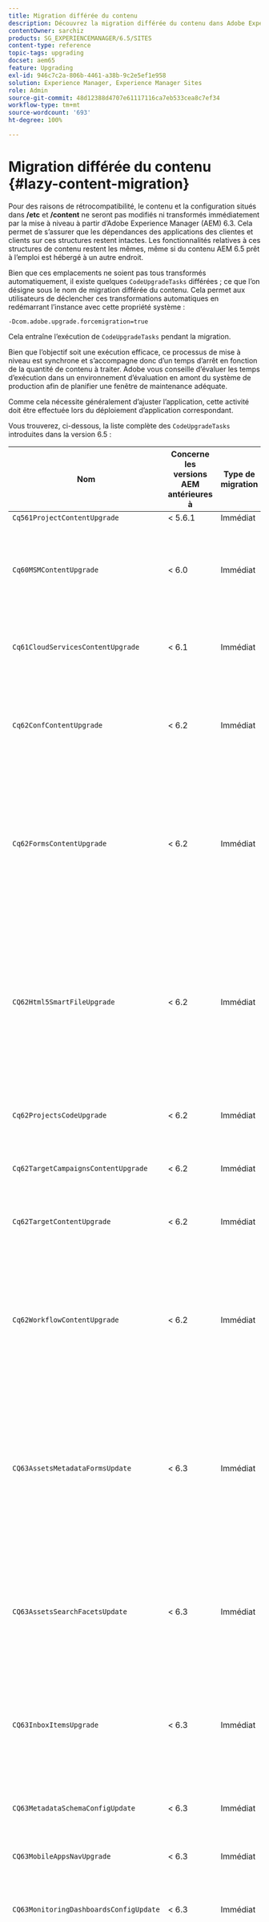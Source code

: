 ```yaml
---
title: Migration différée du contenu
description: Découvrez la migration différée du contenu dans Adobe Experience Manager 6.4.
contentOwner: sarchiz
products: SG_EXPERIENCEMANAGER/6.5/SITES
content-type: reference
topic-tags: upgrading
docset: aem65
feature: Upgrading
exl-id: 946c7c2a-806b-4461-a38b-9c2e5ef1e958
solution: Experience Manager, Experience Manager Sites
role: Admin
source-git-commit: 48d12388d4707e61117116ca7eb533cea8c7ef34
workflow-type: tm+mt
source-wordcount: '693'
ht-degree: 100%

---
```


# Migration différée du contenu {#lazy-content-migration}

Pour des raisons de rétrocompatibilité, le contenu et la configuration situés dans **/etc** et **/content** ne seront pas modifiés ni transformés immédiatement par la mise à niveau à partir d’Adobe Experience Manager (AEM) 6.3. Cela permet de s’assurer que les dépendances des applications des clientes et clients sur ces structures restent intactes. Les fonctionnalités relatives à ces structures de contenu restent les mêmes, même si du contenu AEM 6.5 prêt à l’emploi est hébergé à un autre endroit.

Bien que ces emplacements ne soient pas tous transformés automatiquement, il existe quelques `CodeUpgradeTasks` différées ; ce que l’on désigne sous le nom de migration différée du contenu. Cela permet aux utilisateurs de déclencher ces transformations automatiques en redémarrant l’instance avec cette propriété système :

```shell
-Dcom.adobe.upgrade.forcemigration=true
```

Cela entraîne l’exécution de `CodeUpgradeTasks` pendant la migration.

Bien que l’objectif soit une exécution efficace, ce processus de mise à niveau est synchrone et s’accompagne donc d’un temps d’arrêt en fonction de la quantité de contenu à traiter. Adobe vous conseille d’évaluer les temps d’exécution dans un environnement d’évaluation en amont du système de production afin de planifier une fenêtre de maintenance adéquate.

Comme cela nécessite généralement d’ajuster l’application, cette activité doit être effectuée lors du déploiement d’application correspondant.

Vous trouverez, ci-dessous, la liste complète des `CodeUpgradeTasks` introduites dans la version 6.5 :

| **Nom** | **Concerne** **les versions AEM antérieures à** | **Type de** **migration** | **Détails** |
|---|---|---|---|
| `Cq561ProjectContentUpgrade` | &lt; 5.6.1 | Immédiat |  |
| `Cq60MSMContentUpgrade` | &lt; 6.0 | Immédiat | Détecte toutes les `LiveRelationShips` de `VersionStorage` qui ont été supprimées et ajoute une propriété d’exclusion au parent. |
| `Cq61CloudServicesContentUpgrade` | &lt; 6.1 | Immédiat | Restructuration des services cloud pour une configuration sécurisée par défaut |
| `Cq62ConfContentUpgrade` | &lt; 6.2 | Immédiat | Supprime la liaison basée sur les propriétés entre **/content** et **/conf** (remplacée par le mécanisme OSGi), génère la configuration OSGi correspondante. |
| `Cq62FormsContentUpgrade` | &lt; 6.2 | Immédiat | En raison de la gestion via merge_preserve, la règle de refus de sécurisation par défaut remplace les autorisations données, ce qui entraîne la nécessité d’une réorganisation lors de la mise à niveau. |
| `CQ62Html5SmartFileUpgrade` | &lt; 6.2 | Immédiat | Détecte les composants à l’aide du widget Html5SmartFile, recherche les utilisations du composant dans le contenu et restructure la persistance, en déplaçant le fichier binaire d’un niveau vers le bas et en ne le stockant pas au niveau du composant. |
| `Cq62ProjectsCodeUpgrade` | &lt; 6.2 | Immédiat | Déplace les anciens types de projets de **/etc/projects** vers **/content/projects**. |
| `Cq62TargetCampaignsContentUpgrade` | &lt; 6.2 | Immédiat | Crée une couche de conteneur dans la hiérarchie (Zones) et ajuste les références. |
| `Cq62TargetContentUpgrade` | &lt; 6.2 | Immédiat | Définit des noms d’emplacement fixes pour les composants cibles. |
| `Cq62WorkflowContentUpgrade` | &lt; 6.2 | Immédiat | Transformation complexe des modèles de workflow antérieurs aux structures, instances et notifications de la version 6.2, puis fusion à partir de l’emplacement de sauvegarde, à partir de **/var/backup**. |
| `CQ63AssetsMetadataFormsUpdate` | &lt; 6.3 | Immédiat | Déplace les ressources, les schémas de métadonnées personnalisés et les profils de traitement de **/apps** vers **/conf** et convertit les formulaires de schémas de métadonnées et de profils de métadonnées de coral2 à coral3. |
| `CQ63AssetsSearchFacetsUpdate` | &lt; 6.3 | Immédiat | Déplace les ressources et les facettes de recherche personnalisées de **/apps** vers **/conf** et convertit les formulaires de profils de métadonnées et de schéma de métadonnées de coral2 à coral3. |
| `CQ63InboxItemsUpgrade` | &lt; 6.3 | Immédiat | Met à jour InboxItems pour l’ordre des éléments de la boîte de réception (avec ajustement des métadonnées pour un tri efficace). |
| `CQ63MetadataSchemaConfigUpdate` | &lt; 6.3 | Immédiat | Ajuste la propriété metadataSchema sur le dossier en remplaçant les chemins relatifs par **/conf** à la place de **/apps**. |
| `CQ63MobileAppsNavUpgrade` | &lt; 6.3 | Immédiat | Ajuster la structure de navigation |
| `CQ63MonitoringDashboardsConfigUpdate` | &lt; 6.3 | Immédiat | Déplace les configurations personnalisées des tableaux de bord de surveillance à partir de **/libs** et **/apps**. |
| `CQ63ProcessingProfileConfigUpdate` | &lt; 6.3 | Immédiat | Convertit la propriété processingProfile (utilisée jusqu’à la version 6.1) dans Assets afin qu’elle corresponde à la structure de la version 6.3 et des versions ultérieures. Ajuste également les chemins relatifs du profil à **/conf** à la place de **/apps**. |
| `CQ63ToolsMenuEntriesContentUpgrade` | &lt; 6.3 | Immédiat | Tâche de mise à niveau qui supprime les entrées de menu obsolètes de CRXDE Lite et de la console web en cas de mise à niveau. |
| `CQ64CommunitiesConfigsCleanupTask` | &lt; 6.3 | Différé | Déplacement des configurations cloud SRP, des configurations de mots-clés communautaires, nettoyage de **/etc/social** et **/etc/enablement** (toutes les références et données doivent être ajustées lors de l’exécution de la migration différée ; aucune partie de l’application ne doit plus dépendre de cette structure). |
| `CQ64LegacyCloudSettingsCleanupTask` | &lt; 6.4 | Différé | Nettoie **/etc/cloudsettings** (contenant la configuration ContextHub). La configuration est automatiquement migrée lors du premier accès. Si la migration différée du contenu est lancée avec la mise à niveau, ce contenu dans **/etc/cloudsettings** doit être conservé via le package avant la mise à niveau et réinstallé pour que la transformation implicite entre en jeu, avec une désinstallation ultérieure du package après l’achèvement. |
| `CQ64UsersTitleFixTask` | &lt; 6.4 | Différé | Ajuste la structure de titre héritée au titre dans le nœud de profil d’utilisateur ou d’utilisatrice. |
| `CQ64CommerceMigrationTask` | &lt; 6.4 | Différé | Migration du contenu commercial depuis **/etc/commerce** vers **/var/commerce**. Lors de la migration, le contenu est déplacé et les références au contenu déplacé sont mises à jour pour refléter le nouvel emplacement. |
| `CQ65DMMigrationTask` | &lt; 6.5 | Différé | Migration des paramètres de catalogue hérités et des paramètres des services cloud Dynamic Media depuis **/etc** vers **/conf** |
| `CQ65LegacyClientlibsCleanupTask` | &lt; 6.5 | Différé | Nettoyage des clientlibs héritées existantes sous **/etc/clientlibs**. |
